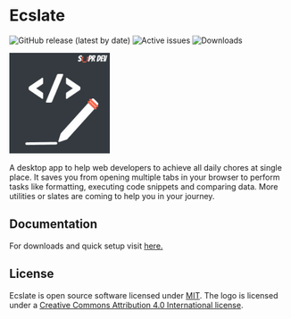 # Ecslate

![GitHub release (latest by date)](https://img.shields.io/github/v/release/sprakash57/ecslate)
![Active issues](https://img.shields.io/github/issues-raw/sprakash57/ecslate?color=red)
![Downloads](https://img.shields.io/github/downloads/sprakash57/ecslate/total?style=social)

<p>
  <a href="https://suprdev.netlify.app" rel="noopener noreferer" target="_blank">
    <img alt="logo" src="./src/assets/ecslate.png" width="180" />
  </a>
</p>

A desktop app to help web developers to achieve all daily chores at single place. It saves you from opening multiple tabs in your browser to perform 
tasks like formatting, executing code snippets and comparing data. More utilities or slates are coming to help you in your journey.

## Documentation

For downloads and quick setup visit <a href="https://sprakash57.github.io/ecslate" target="_blank" rel="noopener noreferrer">here.</a>

## License

Ecslate is open source software licensed under <a href="https://github.com/sprakash57/create-react-saga/blob/master/LICENSE" target="_blank">MIT</a>. The logo is licensed under a <a href="https://creativecommons.org/licenses/by/4.0/" target="_blank">Creative Commons Attribution 4.0 International license</a>.
